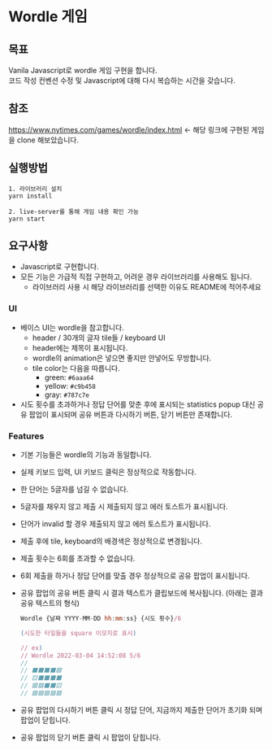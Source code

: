 # Wordle 게임

## 목표
Vanila Javascript로 wordle 게임 구현을 합니다.
<br />
코드 작성 컨벤션 수정 및 Javascript에 대해 다시 복습하는 시간을 갖습니다.

## 참조
https://www.nytimes.com/games/wordle/index.html
<- 해당 링크에 구현된 게임을 clone 해보았습니다.

## 실행방법
```
1. 라이브러리 설치
yarn install

2. live-server를 통해 게임 내용 확인 가능
yarn start
```

## 요구사항
- Javascript로 구현합니다.
- 모든 기능은 가급적 직접 구현하고, 어려운 경우 라이브러리를 사용해도 됩니다.
    - 라이브러리 사용 시 해당 라이브러리를 선택한 이유도 README에 적어주세요
### UI
- 베이스 UI는 wordle을 참고합니다.
    - header / 30개의 글자 tile들 / keyboard UI
    - header에는 제목이 표시됩니다.
    - wordle의 animation은 넣으면 좋지만 안넣어도 무방합니다.
    - tile color는 다음을 따릅니다.
        - green: `#6aaa64`
        - yellow: `#c9b458`
        - gray: `#787c7e`
- 시도 횟수를 초과하거나 정답 단어를 맞춘 후에 표시되는 statistics popup 대신 공유 팝업이 표시되며 공유 버튼과 다시하기 버튼, 닫기 버튼만 존재합니다.
### Features
- 기본 기능들은 wordle의 기능과 동일합니다.
- 실제 키보드 입력, UI 키보드 클릭은 정상적으로 작동합니다.
- 한 단어는 5글자를 넘길 수 없습니다.
- 5글자를 채우지 않고 제출 시 제출되지 않고 에러 토스트가 표시됩니다.
- 단어가 invalid 할 경우 제출되지 않고 에러 토스트가 표시됩니다.
- 제출 후에 tile, keyboard의 배경색은 정상적으로 변경됩니다.
- 제출 횟수는 6회를 초과할 수 없습니다.
- 6회 제출을 하거나 정답 단어를 맞출 경우 정상적으로 공유 팝업이 표시됩니다.
- 공유 팝업의 공유 버튼 클릭 시 결과 텍스트가 클립보드에 복사됩니다. (아래는 결과 공유 텍스트의 형식)

    ```jsx
    Wordle {날짜 YYYY-MM-DD hh:mm:ss} {시도 횟수}/6
    
    (시도한 타일들을 square 이모지로 표시)
    
    // ex)
    // Wordle 2022-03-04 14:52:08 5/6
    // 
    // ⬛⬛⬛⬛🟩
    // 🟨⬛⬛⬛⬛
    // 🟩🟩⬛⬛🟨
    // 🟩🟩🟩🟩🟩
    ```

- 공유 팝업의 다시하기 버튼 클릭 시 정답 단어, 지금까지 제출한 단어가 초기화 되며 팝업이 닫힙니다.
- 공유 팝업의 닫기 버튼 클릭 시 팝업이 닫힙니다.